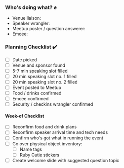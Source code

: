 ### Who's doing what? :fist: 

* Venue liaison: 
* Speaker wrangler:
* Meetup poster / question answerer:
* Emcee: 


### Planning Checklist :heavy_check_mark: 

- [ ] Date picked
- [ ] Venue and sponsor found
- [ ] 5-7 min speaking slot filled
- [ ] 20 min speaking slot no. 1 filled
- [ ] 20 min speaking slot no. 2 filled
- [ ] Event posted to Meetup
- [ ] Food / drinks confirmed
- [ ] Emcee confirmed
- [ ] Security / checkins wrangler confirmed

#### Week-of Checklist

- [ ] Reconfirm food and drink plans
- [ ] Reconfirm speaker arrival time and tech needs
- [ ] Confirm who's got what in running the event
- [ ] Go over physical object inventory:
  - [ ] Name tags
  - [ ] Ruby Cutie stickers
- [ ] Create welcome slide with suggested question topic
